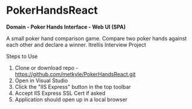 # PokerHandsReact
**Domain - Poker Hands Interface - Web UI (SPA)**

A small poker hand comparison game.
Compare two poker hands against each other and declare a winner.
Itrellis Interview Project

Steps to Use
1. Clone or download repo - https://github.com/metkyle/PokerHandsReact.git
2. Open in Visual Studio
3. Click the "IIS Express" button in the top toolbar
4. Accept IIS Express SSL Cert if asked
5. Application should open up in a local browser
